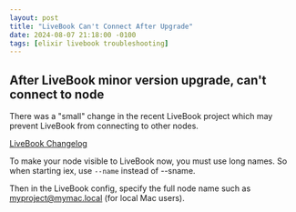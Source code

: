 ```yaml
---
layout: post
title: "LiveBook Can't Connect After Upgrade"
date: 2024-08-07 21:18:00 -0100
tags: [elixir livebook troubleshooting]
---
```


## After LiveBook minor version upgrade, can't connect to node

There was a "small" change in the recent LiveBook project which
may prevent LiveBook from connecting to other nodes.

[LiveBook Changelog](https://github.com/livebook-dev/livebook/blob/v0.13.3/CHANGELOG.md?plain=1#L66)

To make your node visible to LiveBook now, you must use
long names. So when starting iex, use `--name` instead of --sname.

Then in the LiveBook config, specify the full node name such as myproject@mymac.local (for local Mac users).
